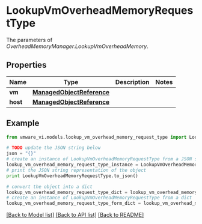 # LookupVmOverheadMemoryRequestType

The parameters of *OverheadMemoryManager.LookupVmOverheadMemory*. 

## Properties
Name | Type | Description | Notes
------------ | ------------- | ------------- | -------------
**vm** | [**ManagedObjectReference**](ManagedObjectReference.md) |  | 
**host** | [**ManagedObjectReference**](ManagedObjectReference.md) |  | 

## Example

```python
from vmware_vi.models.lookup_vm_overhead_memory_request_type import LookupVmOverheadMemoryRequestType

# TODO update the JSON string below
json = "{}"
# create an instance of LookupVmOverheadMemoryRequestType from a JSON string
lookup_vm_overhead_memory_request_type_instance = LookupVmOverheadMemoryRequestType.from_json(json)
# print the JSON string representation of the object
print LookupVmOverheadMemoryRequestType.to_json()

# convert the object into a dict
lookup_vm_overhead_memory_request_type_dict = lookup_vm_overhead_memory_request_type_instance.to_dict()
# create an instance of LookupVmOverheadMemoryRequestType from a dict
lookup_vm_overhead_memory_request_type_form_dict = lookup_vm_overhead_memory_request_type.from_dict(lookup_vm_overhead_memory_request_type_dict)
```
[[Back to Model list]](../README.md#documentation-for-models) [[Back to API list]](../README.md#documentation-for-api-endpoints) [[Back to README]](../README.md)


